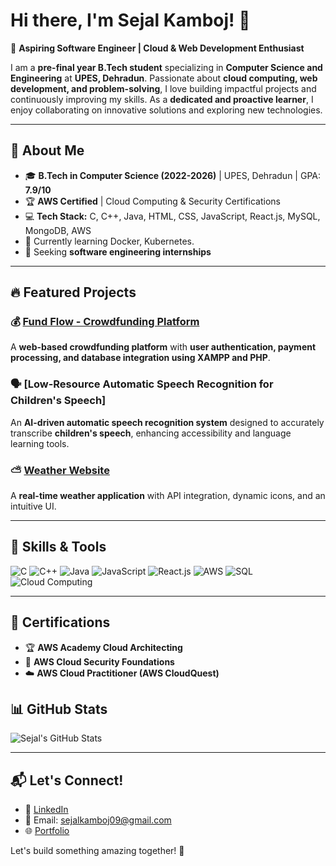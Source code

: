# Hi there, I'm Sejal Kamboj! 👋

🚀 **Aspiring Software Engineer | Cloud & Web Development Enthusiast**

I am a **pre-final year B.Tech student** specializing in **Computer Science and Engineering** at **UPES, Dehradun**. Passionate about **cloud computing, web development, and problem-solving**, I love building impactful projects and continuously improving my skills. As a **dedicated and proactive learner**, I enjoy collaborating on innovative solutions and exploring new technologies.

---

## 🌟 About Me
- 🎓 **B.Tech in Computer Science (2022-2026)** | UPES, Dehradun | GPA: **7.9/10**
- 🏆 **AWS Certified** | Cloud Computing & Security Certifications
- 💻 **Tech Stack:** C, C++, Java, HTML, CSS, JavaScript, React.js, MySQL, MongoDB, AWS
- 🌱 Currently learning Docker, Kubernetes.
- 🎯 Seeking **software engineering internships**

---

## 🔥 Featured Projects

### 💰 [Fund Flow - Crowdfunding Platform](https://sejalkamboj.github.io/Crowd_funding/)
A **web-based crowdfunding platform** with **user authentication, payment processing, and database integration using XAMPP and PHP**.

### 🗣️ [Low-Resource Automatic Speech Recognition for Children's Speech]
An **AI-driven automatic speech recognition system** designed to accurately transcribe **children's speech**, enhancing accessibility and language learning tools.

### ⛅ [Weather Website](https://sejalkamboj.github.io/weather-app/)
A **real-time weather application** with API integration, dynamic icons, and an intuitive UI.

---

## 🚀 Skills & Tools
![C](https://img.shields.io/badge/-C-blue?style=flat&logo=c)
![C++](https://img.shields.io/badge/-C++-blue?style=flat&logo=c%2B%2B)
![Java](https://img.shields.io/badge/-Java-orange?style=flat&logo=java)
![JavaScript](https://img.shields.io/badge/-JavaScript-yellow?style=flat&logo=javascript)
![React.js](https://img.shields.io/badge/-React-lightblue?style=flat&logo=react)
![AWS](https://img.shields.io/badge/-AWS-orange?style=flat&logo=amazon-aws)
![SQL](https://img.shields.io/badge/-SQL-lightgrey?style=flat&logo=mysql)
![Cloud Computing](https://img.shields.io/badge/-CloudComputing-darkblue?style=flat&logo=cloud)

---

## 📜 Certifications
- 🏆 **AWS Academy Cloud Architecting**
- 🔐 **AWS Cloud Security Foundations**
- ☁️ **AWS Cloud Practitioner (AWS CloudQuest)**

## 📊 GitHub Stats
![Sejal's GitHub Stats](https://github-readme-stats.vercel.app/api?username=sejalkamboj&show_icons=true&theme=radical)

---

## 📬 Let's Connect!
- 💼 [LinkedIn](https://www.linkedin.com/in/sejal-kamboj-881551254) 
- 📧 Email: sejalkamboj09@gmail.com
- 🌐 [Portfolio](https://github.com/sejalkamboj/My-portfolio.git)

Let's build something amazing together! 🚀
